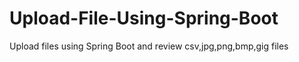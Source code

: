 # Upload-File-Using-Spring-Boot
Upload files using Spring Boot and review csv,jpg,png,bmp,gig files
